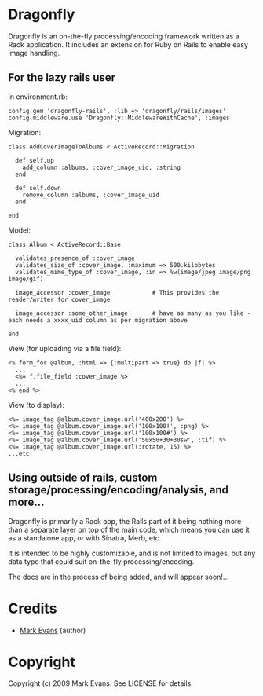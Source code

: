 Dragonfly
===========

Dragonfly is an on-the-fly processing/encoding framework written as a Rack application.
It includes an extension for Ruby on Rails to enable easy image handling.

For the lazy rails user
-----------------------

In environment.rb:

    config.gem 'dragonfly-rails', :lib => 'dragonfly/rails/images'
    config.middleware.use 'Dragonfly::MiddlewareWithCache', :images

Migration:

    class AddCoverImageToAlbums < ActiveRecord::Migration

      def self.up
        add_column :albums, :cover_image_uid, :string
      end

      def self.down
        remove_column :albums, :cover_image_uid
      end

    end

Model:

    class Album < ActiveRecord::Base
    
      validates_presence_of :cover_image
      validates_size_of :cover_image, :maximum => 500.kilobytes
      validates_mime_type_of :cover_image, :in => %w(image/jpeg image/png image/gif)
      
      image_accessor :cover_image            # This provides the reader/writer for cover_image
      
      image_accessor :some_other_image       # have as many as you like - each needs a xxxx_uid column as per migration above
    
    end

View (for uploading via a file field):

    <% form_for @album, :html => {:multipart => true} do |f| %>
      ...
      <%= f.file_field :cover_image %>
      ...
    <% end %>


View (to display):

    <%= image_tag @album.cover_image.url('400x200') %>
    <%= image_tag @album.cover_image.url('100x100!', :png) %>
    <%= image_tag @album.cover_image.url('100x100#') %>
    <%= image_tag @album.cover_image.url('50x50+30+30sw', :tif) %>
    <%= image_tag @album.cover_image.url(:rotate, 15) %>
    ...etc.

Using outside of rails, custom storage/processing/encoding/analysis, and more...
------------------------------------------------------------------------
Dragonfly is primarily a Rack app, the Rails part of it being nothing more than a separate layer on top of the main code, which means you can use it as a standalone app, or with Sinatra, Merb, etc.

It is intended to be highly customizable, and is not limited to images, but any data type that could suit on-the-fly processing/encoding.

The docs are in the process of being added, and will appear soon!...

Credits
=======
- <a href="http://github.com/markevans">Mark Evans</a> (author)

Copyright
========

Copyright (c) 2009 Mark Evans. See LICENSE for details.
